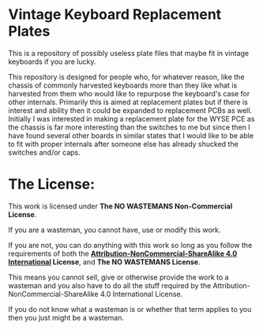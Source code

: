 # Vintage Keyboard Replacement Plates
This is a repository of possibly useless plate files that maybe fit in vintage keyboards if you are lucky.

This repository is designed for people who, for whatever reason, like the chassis of commonly harvested keyboards more than they like what is harvested from them who would like to repurpose the keyboard's case for other internals. Primarily this is aimed at replacement plates but if there is interest and ability then it could be expanded to replacement PCBs as well. Initially I was interested in making a replacement plate for the WYSE PCE as the chassis is far more interesting than the switches to me but since then I have found several other boards in similar states that I would like to be able to fit with proper internals after someone else has already shucked the switches and/or caps.

# The License:
This work is licensed under **The NO WASTEMANS Non-Commercial License**.

If you are a wasteman, you cannot have, use or modify this work.

If you are not, you can do anything with this work so long as you follow the requirements of both the **[Attribution-NonCommercial-ShareAlike 4.0 International](https://creativecommons.org/licenses/by-nc-sa/4.0/) License**, and **The NO WASTEMANS License**.

This means you cannot sell, give or otherwise provide the work to a wasteman and you also have to do all the stuff required by the Attribution-NonCommercial-ShareAlike 4.0 International License.

If you do not know what a wasteman is or whether that term applies to you then you just might be a wasteman.
